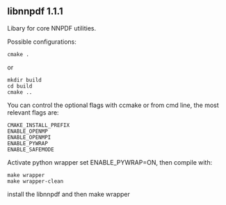 libnnpdf 1.1.1
----------------------------

Libary for core NNPDF utilities.

Possible configurations:
```Shell
cmake .
```
or
```Shell
mkdir build
cd build
cmake ..
```
You can control the optional flags with ccmake or from cmd line, the most relevant flags are:
```Shell
CMAKE_INSTALL_PREFIX
ENABLE_OPENMP
ENABLE_OPENMPI
ENABLE_PYWRAP
ENABLE_SAFEMODE
```
Activate python wrapper set ENABLE_PYWRAP=ON, then compile with:
```Shell
make wrapper
make wrapper-clean
```
install the libnnpdf and then make wrapper
